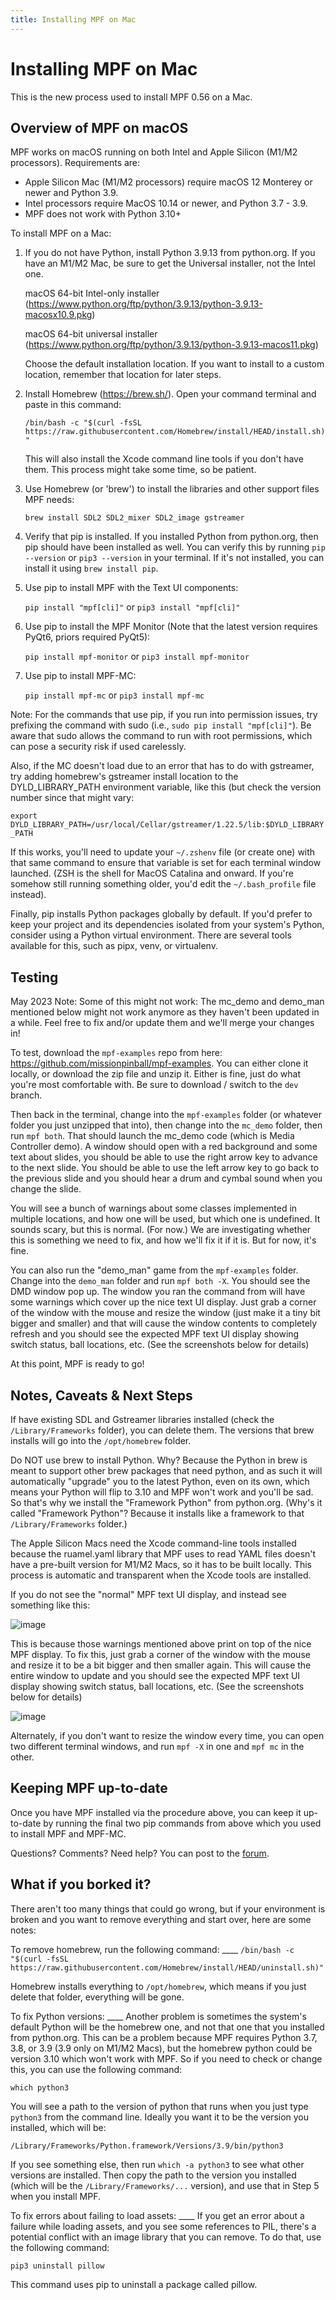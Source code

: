 ```yaml
---
title: Installing MPF on Mac
---
```


# Installing MPF on Mac

This is the new process used to install MPF 0.56 on a Mac.

## Overview of MPF on macOS

MPF works on macOS running on both Intel and Apple Silicon (M1/M2
processors). Requirements are:

* Apple Silicon Mac (M1/M2 processors) require macOS 12 Monterey or
    newer and Python 3.9.
* Intel processors require MacOS 10.14 or newer, and Python 3.7 - 3.9.
* MPF does not work with Python 3.10+

To install MPF on a Mac:

1.  If you do not have Python, install Python 3.9.13 from python.org. If
    you have an M1/M2 Mac, be sure to get the Universal installer, not
    the Intel one.

    macOS 64-bit Intel-only installer
    (<https://www.python.org/ftp/python/3.9.13/python-3.9.13-macosx10.9.pkg>)

    macOS 64-bit universal installer
    (<https://www.python.org/ftp/python/3.9.13/python-3.9.13-macos11.pkg>)

    Choose the default installation location. If you want to install to
    a custom location, remember that location for later steps.

2.  Install Homebrew (<https://brew.sh/>). Open your command terminal
    and paste in this command:

    `/bin/bash -c "$(curl -fsSL https://raw.githubusercontent.com/Homebrew/install/HEAD/install.sh)"`

    This will also install the Xcode command line tools if you don't
    have them. This process might take some time, so be patient.

3.  Use Homebrew (or 'brew') to install the libraries and other
    support files MPF needs:

    `brew install SDL2 SDL2_mixer SDL2_image gstreamer`

4.  Verify that pip is installed. If you installed Python from
    python.org, then pip should have been installed as well. You can
    verify this by running `pip --version` or `pip3 --version` in your
    terminal. If it's not installed, you can install it using
    `brew install pip`.

5.  Use pip to install MPF with the Text UI components:

    `pip install "mpf[cli]"` or `pip3 install "mpf[cli]"`

6.  Use pip to install the MPF Monitor (Note that the latest version
    requires PyQt6, priors required PyQt5):

    `pip install mpf-monitor` or `pip3 install mpf-monitor`

7.  Use pip to install MPF-MC:

    `pip install mpf-mc` or `pip3 install mpf-mc`

Note: For the commands that use pip, if you run into permission issues,
try prefixing the command with sudo (i.e.,
`sudo pip install "mpf[cli]"`). Be aware that sudo allows the command to
run with root permissions, which can pose a security risk if used
carelessly.

Also, if the MC doesn't load due to an error that has to do with gstreamer,
try adding homebrew's gstreamer install location to the DYLD_LIBRARY_PATH
environment variable, like this (but check the version number since that might vary:

`export DYLD_LIBRARY_PATH=/usr/local/Cellar/gstreamer/1.22.5/lib:$DYLD_LIBRARY_PATH`

If this works, you'll need to update your `~/.zshenv` file (or create one) with that same command to
ensure that variable is set for each terminal window launched. (ZSH is the shell for MacOS Catalina
and onward. If you're somehow still running something older, you'd edit the `~/.bash_profile` file instead).

Finally, pip installs Python packages globally by default. If you'd prefer
to keep your project and its dependencies isolated from your system's
Python, consider using a Python virtual environment. There are several
tools available for this, such as pipx, venv, or virtualenv.

## Testing

May 2023 Note: Some of this might not work: The mc_demo and demo_man
mentioned below might not work anymore as they haven't been updated in
a while. Feel free to fix and/or update them and we'll merge your
changes in!

To test, download the `mpf-examples` repo from here:
<https://github.com/missionpinball/mpf-examples>. You can either clone
it locally, or download the zip file and unzip it. Either is fine, just
do what you're most comfortable with. Be sure to download / switch to
the `dev` branch.

Then back in the terminal, change into the `mpf-examples` folder (or
whatever folder you just unzipped that into), then change into the
`mc_demo` folder, then run `mpf both`. That should launch the mc_demo
code (which is Media Controller demo). A window should open with a red
background and some text about slides, you should be able to use the
right arrow key to advance to the next slide. You should be able to use
the left arrow key to go back to the previous slide and you should hear
a drum and cymbal sound when you change the slide.

You will see a bunch of warnings about some classes implemented in
multiple locations, and how one will be used, but which one is
undefined. It sounds scary, but this is normal. (For now.) We are
investigating whether this is something we need to fix, and how we'll
fix it if it is. But for now, it's fine.

You can also run the "demo_man" game from the `mpf-examples` folder.
Change into the `demo_man` folder and run `mpf both -X`. You should see
the DMD window pop up. The window you ran the command from will have
some warnings which cover up the nice text UI display. Just grab a
corner of the window with the mouse and resize the window (just make it
a tiny bit bigger and smaller) and that will cause the window contents
to completely refresh and you should see the expected MPF text UI
display showing switch status, ball locations, etc. (See the screenshots
below for details)

At this point, MPF is ready to go!

## Notes, Caveats & Next Steps

If have existing SDL and Gstreamer libraries installed (check the
`/Library/Frameworks` folder), you can delete them. The versions that
brew installs will go into the `/opt/homebrew` folder.

Do NOT use brew to install Python. Why? Because the Python in brew is
meant to support other brew packages that need python, and as such it
will automatically "upgrade" you to the latest Python, even on its
own, which means your Python will flip to 3.10 and MPF won't work and
you'll be sad. So that's why we install the "Framework Python" from
python.org. (Why's it called "Framework Python"? Because it installs
like a framework to that `/Library/Frameworks` folder.)

The Apple Silicon Macs need the Xcode command-line tools installed
because the ruamel.yaml library that MPF uses to read YAML files
doesn't have a pre-built version for M1/M2 Macs, so it has to be built
locally. This process is automatic and transparent when the Xcode tools
are installed.

If you do not see the "normal" MPF text UI display, and instead see
something like this:

![image](images/bad-display.jpg)

This is because those warnings mentioned above print on top of the nice
MPF display. To fix this, just grab a corner of the window with the
mouse and resize it to be a bit bigger and then smaller again. This will
cause the entire window to update and you should see the expected MPF
text UI display showing switch status, ball locations, etc. (See the
screenshots below for details)

![image](images/good-display.jpg)

Alternately, if you don't want to resize the window every time, you can
open two different terminal windows, and run `mpf -X` in one and
`mpf mc` in the other.

## Keeping MPF up-to-date

Once you have MPF installed via the procedure above, you can keep it
up-to-date by running the final two pip commands from above which you
used to install MPF and MPF-MC.

Questions? Comments? Need help? You can post to the [forum](../community/index.md).

## What if you borked it?

There aren't too many things that could go wrong, but if your
environment is broken and you want to remove everything and start over,
here are some notes:

To remove homebrew, run the following command: ____
`/bin/bash -c "$(curl -fsSL https://raw.githubusercontent.com/Homebrew/install/HEAD/uninstall.sh)"`

Homebrew installs everything to `/opt/homebrew`, which means if you just
delete that folder, everything will be gone.

To fix Python versions: ____ Another problem is sometimes the
system's default Python will be the homebrew one, and not that one that
you installed from python.org. This can be a problem because MPF
requires Python 3.7, 3.8, or 3.9 (3.9 only on M1/M2 Macs), but the
homebrew python could be version 3.10 which won't work with MPF. So if
you need to check or change this, you can use the following command:

`which python3`

You will see a path to the version of python that runs when you just
type `python3` from the command line. Ideally you want it to be the
version you installed, which will be:

`/Library/Frameworks/Python.framework/Versions/3.9/bin/python3`

If you see something else, then run `which -a python3` to see what other
versions are installed. Then copy the path to the version you installed
(which will be the `/Library/Frameworks/...` version), and use that in
Step 5 when you install MPF.

To fix errors about failing to load assets: ____ If you get an error
about a failure while loading assets, and you see some references to
PIL, there's a potential conflict with an image library that you can
remove. To do that, use the following command:

`pip3 uninstall pillow`

This command uses pip to uninstall a package called pillow.
